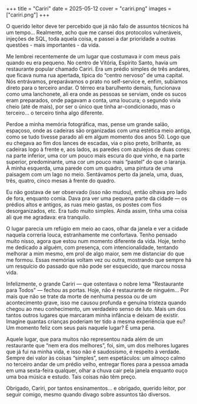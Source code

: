 +++
title = "Cariri"
date = 2025-05-12
cover = "cariri.png"
images = ["cariri.png"]
+++

O querido leitor deve ter percebido que já não falo de assuntos técnicos há um tempo… Realmente, acho que me cansei dos protocolos vulneráveis, injeções de SQL, toda aquela coisa, e passei a dar prioridade a outras questões - mais importantes - da vida.   

Me lembrei recentemente de um lugar que costumava ir com meus pais quando eu era pequeno. No centro de Vitória, Espírito Santo, havia um restaurante popular chamado Cariri. Era um prédio simples de três andares, que ficava numa rua apertada, típica do “centro nervoso” de uma capital. Nós entrávamos, preparávamos o prato no self-service e, enfim, subíamos direto para o terceiro andar. O térreo era barulhento demais, funcionava como uma lanchonete, ali era onde as pessoas se serviam, onde os sucos eram preparados, onde pagavam a conta, uma loucura; o segundo vivia cheio (até de mais), por ser o único que tinha ar-condicionado, mas o terceiro... o terceiro tinha algo diferente.   

Perdoe a minha memória fotográfica, mas, pense um grande salão, espaçoso, onde as cadeiras são organizadas com uma estética meio antiga, como se tudo tivesse parado ali em algum momento dos anos 50. Logo que eu chegava ao fim dos lances de escadas, via o piso preto, brilhante, as cadeiras logo à frente e, aos lados, as paredes com azulejos de duas cores: na parte inferior, uma cor um pouco mais escura do que vinho, e na parte superior, predominante, uma cor um pouco mais “pastel” do que o laranja. À minha esquerda, uma parede com um quadro, uma pintura de uma paisagem com um lago no meio. Sentávamos perto da janela, uma, duas, três, quatro, cinco mesas à frente do quadro.   

Eu não gostava de ser observado (isso não mudou), então olhava pro lado de fora, enquanto comia. Dava pra ver uma pequena parte da cidade — os prédios altos e antigos, as ruas meio gastas, os postes com fios desorganizados, etc. Era tudo muito simples. Ainda assim, tinha uma coisa ali que me agradava: era tranquilo.   

O lugar parecia um refúgio em meio ao caos, olhar da janela e ver a cidade naquela correria louca, estranhamente me confortava. Tenho pensado muito nisso, agora que estou num momento diferente da vida. Hoje, tenho me dedicado a alguém, com presença, com intencionalidade, tentando melhorar a mim mesmo, em prol de algo maior, sem me distanciar do que me formou. Essas memórias voltam vez ou outra, mostrando que sempre há um resquício do passado que não pode ser esquecido, que marcou nossa vida.  

Infelizmente, o grande Cariri — que ostentava o nobre lema "Restaurante para Todos" — fechou as portas. Hoje, não é restaurante de ninguém... Por mais que não se trate da morte de nenhuma pessoa ou de um acontecimento grave, isso me causou profunda e genuína tristeza quando chegou ao meu conhecimento, um verdadeiro senso de luto. Mais um dos tantos outros lugares que marcaram minha infância e deixam de existir. Imagine quantas crianças poderiam ter tido a mesma experiência que eu? Um momento feliz com seus pais naquele lugar? É uma pena.   

Aquele lugar, que para muitos não representou nada além de um restaurante que “nem era dos melhores”, foi, sim, um dos melhores lugares que já fui na minha vida, e isso não é saudosismo, é respeito à verdade. Sempre dei valor às coisas “simples”, sem espetáculos: um almoço calmo no terceiro andar de um prédio velho, entregar flores para a pessoa amada em uma sexta-feira qualquer,  olhar a chuva cair pela janela enquanto ouço uma boa música e estudo. Tais coisas não têm preço.   

Obrigado, Cariri, por tantos ensinamentos… e obrigado, querido leitor, por seguir comigo, mesmo quando divago sobre assuntos tão diversos.   

